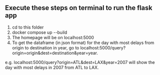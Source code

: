 ## Execute these steps on terminal to run the flask app
1. cd to this folder
2. docker compose up --build
3. The homepage will be on localhost:5000
4. To get the dataframe (in json format) for the day with most delays from origin to destination in year, 
go to localhost:5000/query?origin=origin&dest=destination&year=year.

e.g. localhost:5000/query?origin=ATL&dest=LAX&year=2007 will show the day with most delays in 2007 from ATL to LAX.
